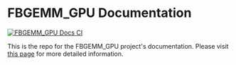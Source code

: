 # FBGEMM_GPU Documentation

[![FBGEMM_GPU Docs CI](https://github.com/pytorch/FBGEMM/actions/workflows/fbgemm_gpu_docs.yml/badge.svg)](https://github.com/pytorch/FBGEMM/actions/workflows/fbgemm_gpu_docs.yml)

This is the repo for the FBGEMM_GPU project's documentation.  Please visit
[this page](src/general/DocsInstructions.rst) for more detailed information.
